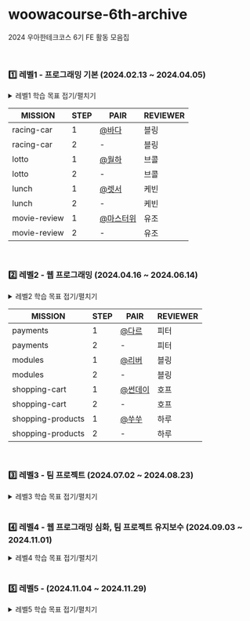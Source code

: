 # woowacourse-6th-archive

2024 우아한테크코스 6기 FE 활동 모음집

<br/>

### :one: 레벨1 - 프로그래밍 기본 (2024.02.13 ~ 2024.04.05)

<details>
<summary>레벨1 학습 목표 접기/펼치기</summary>
<div markdown="1">

- 작은 규모의 어플리케이션들을 만들어보면서 JavaScript/TypeScript 언어의 주요 문법들을 깊이 있게 학습한다.
- 유지보수하기 좋은 코드의 필요성을 경험하고, 어떻게 하면 유지보수하기 좋은 코드를 작성할 수 있을지 고민하고 적용해본다.
- E2E 테스트와 단위 테스트 코드를 작성해보고, 이를 기반으로 리팩터링하며 테스트 코드의 필요성을 경험해본다.
- 주어진 디자인을 웹 표준을 준수하는 UI로 구현해보고, 프론트엔드 개발자로서 고려해야 할 UX에 대해 고민해본다.

</div>
</details>

| **MISSION**  | **STEP** | **PAIR**                                   | **REVIEWER** |
| ------------ | -------- | ------------------------------------------ | ------------ |
| racing-car   | 1        | [@바다](https://github.com/BadaHertz52)    | 블링         |
| racing-car   | 2        | -                                          | 블링         |
| lotto        | 1        | [@월하](https://github.com/vi-wolhwa)      | 브콜         |
| lotto        | 2        | -                                          | 브콜         |
| lunch        | 1        | [@렛서](https://github.com/llqqssttyy)     | 케빈         |
| lunch        | 2        | -                                          | 케빈         |
| movie-review | 1        | [@마스터위](https://github.com/Jaymyong66) | 유조         |
| movie-review | 2        | -                                          | 유조         |

<br/>

### :two: 레벨2 - 웹 프로그래밍 (2024.04.16 ~ 2024.06.14)

<details>
<summary>레벨2 학습 목표 접기/펼치기</summary>
<div markdown="1">

- React 기반의 프론트엔드 웹 애플리케이션을 제작합니다.
- 재사용 가능한 컴포넌트를 고민하고 설계합니다.
- 상태 관리 라이브러리를 활용하며 상태 관리의 필요성에 대해 이해합니다.
- 프론트엔드 웹 애플리케이션에서 고려해야할 테스트 범위와 종류에 대해 학습합니다.

</div>
</details>

| **MISSION**       | **STEP** | **PAIR**                             | **REVIEWER** |
| ----------------- | -------- | ------------------------------------ | ------------ |
| payments          | 1        | [@다르](https://github.com/pp449)    | 피터         |
| payments          | 2        | -                                    | 피터         |
| modules           | 1        | [@리버](https://github.com/0jenn0)   | 블링         |
| modules           | 2        | -                                    | 블링         |
| shopping-cart     | 1        | [@썬데이](https://github.com/useon)  | 호프         |
| shopping-cart     | 2        | -                                    | 호프         |
| shopping-products | 1        | [@쑤쑤](https://github.com/soosoo22) | 하루         |
| shopping-products | 2        | -                                    | 하루         |

<br/>

### :three: 레벨3 - 팀 프로젝트 (2024.07.02 ~ 2024.08.23)

<details>
<summary>레벨3 학습 목표 접기/펼치기</summary>
<div markdown="1">

- 개발 프로세스 기반으로 프로젝트를 진행, 협업하는 경험을 합니다.
- 서비스를 기획, 구현, 배포해 실 사용자가 사용하도록 개발하는 경험을 합니다.

</div>
</details>

  <br/>

### :four: 레벨4 - 웹 프로그래밍 심화, 팀 프로젝트 유지보수 (2024.09.03 ~ 2024.11.01)

<details>
<summary>레벨4 학습 목표 접기/펼치기</summary>
<div markdown="1">

- 팀 프로젝트로 진행한 결과물을 유지 보수하며 서비스를 운영하는 경험을 합니다.
- 레거시 코드를 점진적으로 리팩터링하고 애플리케이션 설계 역량을 높입니다.
- 브라우저의 동작 원리와 네트워크에 대해 이해하고 프론트엔드 웹 애플리케이션의 성능을 최적화합니다.
- JavaScript만으로 프레임워크와 라이브러리를 직접 구현하며 그 동작 원리를 탐구합니다.

</div>
</details>

  <br/>

### :five: 레벨5 - (2024.11.04 ~ 2024.11.29)

<details>
<summary>레벨5 학습 목표 접기/펼치기</summary>
<div markdown="1">

</div>
</details>
